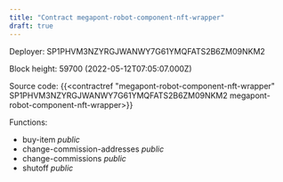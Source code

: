 ```yaml
---
title: "Contract megapont-robot-component-nft-wrapper"
draft: true
---
```

Deployer: SP1PHVM3NZYRGJWANWY7G61YMQFATS2B6ZM09NKM2


 



Block height: 59700 (2022-05-12T07:05:07.000Z)

Source code: {{<contractref "megapont-robot-component-nft-wrapper" SP1PHVM3NZYRGJWANWY7G61YMQFATS2B6ZM09NKM2 megapont-robot-component-nft-wrapper>}}

Functions:

* buy-item _public_
* change-commission-addresses _public_
* change-commissions _public_
* shutoff _public_
